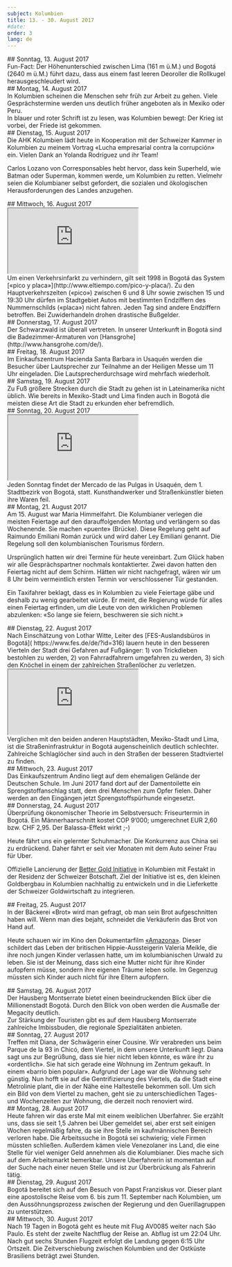 ```yaml
---
subject: Kolumbien
title: 13. - 30. August 2017
#date:
order: 3
lang: de
---
```

<div class="content" markdown="1">
## Sonntag, 13. August 2017
</div>

<div class="content" markdown="1">
Fun-Fact: Der Höhenunterschied zwischen Lima (161 m ü.M.) und Bogotá (2640 m ü.M.) führt dazu, dass aus einem fast leeren Deoroller die Rollkugel herausgeschleudert wird.
</div>

<div class="content" markdown="1">
## Montag, 14. August 2017
</div>

<div class="content" markdown="1">
In Kolumbien scheinen die Menschen sehr früh zur Arbeit zu gehen. Viele Gesprächstermine werden uns deutlich früher angeboten als in Mexiko oder Peru.
</div>

<div class="media-wrapper">
    <img class="lazy" data-class="lazy" data-src="../media/img/ftb/Graffiti_der_Krieg_ist_vorbei_es_kam_der_Frieden_Bogota.jpg">
</div>

<div class="content" markdown="1">
In blauer und roter Schrift ist zu lesen, was Kolumbien bewegt: Der Krieg ist vorbei, der Friede ist gekommen.
</div>

<div class="content" markdown="1">
## Dienstag, 15. August 2017
</div>

<div class="media-wrapper">
    <img class="lazy" data-class="lazy" data-src="../media/img/ftb/20170815_Vortrag_AHK_Bogota.jpg">
</div>

<div class="content" markdown="1">
Die AHK Kolumbien lädt heute in Kooperation mit der Schweizer Kammer in Kolumbien zu meinem Vortrag «Lucha empresarial contra la corrupción» ein. Vielen Dank an Yolanda Rodríguez und ihr Team!


Carlos Lozano von Corresponsables hebt hervor, dass kein Superheld, wie Batman oder Superman, kommen werde, um Kolumbien zu retten. Vielmehr seien die Kolumbianer selbst gefordert, die sozialen und ökologischen Herausforderungen des Landes anzugehen.
</div>

<div class="content" markdown="1">
## Mittwoch, 16. August 2017
</div>

<div class="media-wrapper">
    <div class="video">
        <iframe src="https://www.youtube.com/embed/m69imNpJL_Q?ecver=1" allowfullscreen></iframe>
    </div>
</div>

<div class="content" markdown="1">
Um einen Verkehrsinfarkt zu verhindern, gilt seit 1998 in Bogotá das System [«pico y placa»](http://www.eltiempo.com/pico-y-placa/). Zu den Hauptverkehrszeiten («pico») zwischen 6 und 8 Uhr sowie zwischen 15 und 19:30 Uhr dürfen im Stadtgebiet Autos mit bestimmten Endziffern des Nummernschilds («placa») nicht fahren. Jeden Tag sind andere Endziffern betroffen. Bei Zuwiderhandeln drohen drastische Bußgelder.
</div>

<div class="content" markdown="1">
## Donnerstag, 17. August 2017
</div>

<div class="content" markdown="1">
Der Schwarzwald ist überall vertreten. In unserer Unterkunft in Bogotá sind die Badezimmer-Armaturen von [Hansgrohe](http://www.hansgrohe.com/de/).
</div>

<div class="content" markdown="1">
## Freitag, 18. August 2017
</div>

<div class="content" markdown="1">
Im Einkaufszentrum Hacienda Santa Barbara in Usaquén werden die Besucher über Lautsprecher zur Teilnahme an der Heiligen Messe um 11 Uhr eingeladen. Die Lautsprecherdurchsage wird mehrfach wiederholt.
</div>

<div class="content" markdown="1">
## Samstag, 19. August 2017
</div>

<div class="content" markdown="1">
Zu Fuß größere Strecken durch die Stadt zu gehen ist in Lateinamerika nicht üblich. Wie bereits in Mexiko-Stadt und Lima finden auch in Bogotá die meisten diese Art die Stadt zu erkunden eher befremdlich.
</div>

<div class="content" markdown="1">
## Sonntag, 20. August 2017
</div>

<div class="media-wrapper">
    <div class="video">
        <iframe src="https://www.youtube.com/embed/uL7Dz0ZWpW8?ecver=1" allowfullscreen></iframe>
    </div>
</div>

<div class="content" markdown="1">
Jeden Sonntag findet der Mercado de las Pulgas in Usaquén, dem 1. Stadtbezirk von Bogotá, statt. Kunsthandwerker und Straßenkünstler bieten ihre Waren feil.
</div>

<div class="content" markdown="1">
## Montag, 21. August 2017
</div>

<div class="content" markdown="1">
Am 15. August war Maria Himmelfahrt. Die Kolumbianer verlegen die meisten Feiertage auf den darauffolgenden Montag und verlängern so das Wochenende. Sie machen «puente» (Brücke). Diese Regelung geht auf Raimundo Emiliani Román zurück und wird daher Ley Emiliani genannt. Die Regelung soll den kolumbianischen Tourismus fördern.


Ursprünglich hatten wir drei Termine für heute vereinbart. Zum Glück haben wir alle Gesprächspartner nochmals kontaktierter. Zwei davon hatten den Feiertag nicht auf dem Schirm. Hätten wir nicht nachgefragt, wären wir um 8 Uhr beim vermeintlich ersten Termin vor verschlossener Tür gestanden.


Ein Taxifahrer beklagt, dass es in Kolumbien zu viele Feiertage gäbe und deshalb zu wenig gearbeitet würde. Er meint, die Regierung würde für alles einen Feiertag erfinden, um die Leute von den wirklichen Problemen abzulenken: «So lange sie feiern, beschweren sie sich nicht.»
</div>

<div class="content" markdown="1">
## Dienstag, 22. August 2017
</div>

<div class="content" markdown="1">
Nach Einschätzung von Lothar Witte, Leiter des [FES-Auslandsbüros in Bogotá]( https://www.fes.de/de/?id=316) lauern heute in den besseren Vierteln der Stadt drei Gefahren auf Fußgänger: 1) von Trickdieben bestohlen zu werden, 2) von Fahrradfahrern umgefahren zu werden, 3) sich den Knöchel in einem der zahlreichen Straßenlöcher zu verletzen.
</div>

<div class="media-wrapper">
    <div class="video">
        <iframe src="https://www.youtube.com/embed/JiEffTAyHKc?ecver=1" allowfullscreen></iframe>
    </div>
</div>

<div class="content" markdown="1">
Verglichen mit den beiden anderen Hauptstädten, Mexiko-Stadt und Lima, ist die Straßeninfrastruktur in Bogotá augenscheinlich deutlich schlechter. Zahlreiche Schlaglöcher sind auch in den Straßen der besseren Stadtviertel zu finden.
</div>

<div class="content" markdown="1">
## Mittwoch, 23. August 2017
</div>

<div class="media-wrapper">
    <img class="lazy" data-class="lazy" data-src="../media/img/ftb/20170823_144625.jpg">
</div>

<div class="content" markdown="1">
Das Einkaufszentrum Andino liegt auf dem ehemaligen Gelände der Deutschen Schule. Im Juni 2017 fand dort auf der Damentoilette ein Sprengstoffanschlag statt, dem drei Menschen zum Opfer fielen. Daher werden an den Eingängen jetzt Sprengstoffspürhunde eingesetzt.
</div>

<div class="content" markdown="1">
## Donnerstag, 24. August 2017
</div>

<div class="media-wrapper">
    <img class="lazy" data-class="lazy" data-src="../media/img/ftb/20170824_125404.jpg">
</div>

<div class="content" markdown="1">
Überprüfung ökonomischer Theorie im Selbstversuch: Friseurtermin in Bogotá. Ein Männerhaarschnitt kostet COP 9‘000; umgerechnet EUR 2,60 bzw. CHF 2,95. Der Balassa-Effekt wirkt ;-)


Heute fährt uns ein gelernter Schuhmacher. Die Konkurrenz aus China sei zu erdrückend. Daher fährt er seit vier Monaten mit dem Auto seiner Frau für Uber.


Offizielle Lancierung der [Better Gold Initiative](http://www.swissbettergold.ch/en/about) in Kolumbien mit Festakt in der Residenz der Schweizer Botschaft. Ziel der Initiative ist es, den kleinen Goldbergbau in Kolumbien nachhaltig zu entwickeln und in die Lieferkette der Schweizer Goldwirtschaft zu integrieren.
</div>

<div class="content" markdown="1">
## Freitag, 25. August 2017
</div>

<div class="media-wrapper">
    <img class="lazy" data-class="lazy" data-src="../media/img/ftb/20170825_Baeckerei_Brot.jpg">
</div>

<div class="content" markdown="1">
In der Bäckerei «Brot» wird man gefragt, ob man sein Brot aufgeschnitten haben will. Wenn man dies bejaht, schneidet die Verkäuferin das Brot von Hand auf.


Heute schauen wir im Kino den Dokumentarfilm [«Amazona»](http://www.imdb.com/title/tt5116402/). Dieser schildert das Leben der britischen Hippie-Aussteigerin Valeria Meikle, die ihre noch jungen Kinder verlassen hatte, um im kolumbianischen Urwald zu leben. Sie ist der Meinung, dass sich eine Mutter nicht für ihre Kinder aufopfern müsse, sondern ihre eigenen Träume leben solle. Im Gegenzug müssten sich Kinder auch nicht für ihre Eltern aufopfern.
</div>

<div class="content" markdown="1">
## Samstag, 26. August 2017
</div>

<div class="media-wrapper">
    <img class="lazy" data-class="lazy" data-src="../media/img/20170826_120343.jpg">
</div>

<div class="content" markdown="1">
Der Hausberg Montserrate bietet einen beeindruckenden Blick über die Millionenstadt Bogotá. Durch den Blick von oben werden die Ausmaße der Megacity deutlich.
</div>

<div class="media-wrapper">
    <img class="lazy" data-class="lazy" data-src="../media/img/ftb/20170826_123004.jpg">
</div>

<div class="content" markdown="1">
Zur Stärkung der Touristen gibt es auf dem Hausberg Montserrate zahlreiche Imbissbuden, die regionale Spezialitäten anbieten.
</div>

<div class="content" markdown="1">
## Sonntag, 27. August 2017
</div>

<div class="content" markdown="1">
Treffen mit Diana, der Schwägerin einer Cousine. Wir verabreden uns beim Parque de la 93 in Chicó, dem Viertel, in dem unsere Unterkunft liegt. Diana sagt uns zur Begrüßung, dass sie hier nicht leben könnte, es wäre ihr zu «ordentlich». Sie hat sich gerade eine Wohnung im Zentrum gekauft. In einem «barrio bien popular». Aufgrund der Lage war die Wohnung sehr günstig. Nun hofft sie auf die Gentrifizierung des Viertels, da die Stadt eine Metrolinie plant, die in der Nähe eine Haltestelle bekommen soll. Um sich ein Bild von dem Viertel zu machen, geht sie zu unterschiedlichen Tages- und Wochenzeiten zur Wohnung, die derzeit noch renoviert wird.
</div>

<div class="content" markdown="1">
## Montag, 28. August 2017
</div>

<div class="content" markdown="1">
Heute fahren wir das erste Mal mit einem weiblichen Uberfahrer. Sie erzählt uns, dass sie seit 1,5 Jahren bei Uber gemeldet sei, aber erst seit einigen Wochen regelmäßig fahre, da sie ihre Stelle im kaufmännischen Bereich verloren habe. Die Arbeitssuche in Bogotá sei schwierig; viele Firmen müssten schließen. Außerdem kämen viele Venezolaner ins Land, die eine Stelle für viel weniger Geld annehmen als die Kolumbianer. Dies mache sich auf dem Arbeitsmarkt bemerkbar. Unsere Uberfahrerin ist momentan auf der Suche nach einer neuen Stelle und ist zur Überbrückung als Fahrerin tätig.
</div>

<div class="content" markdown="1">
## Dienstag, 29. August 2017
</div>

<div class="media-wrapper">
    <img class="lazy" data-class="lazy" data-src="../media/img/ftb/20170818_171730.jpg">
</div>

<div class="content" markdown="1">
Bogotá bereitet sich auf den Besuch von Papst Franziskus vor. Dieser plant eine apostolische Reise vom 6. bis zum 11. September nach Kolumbien, um den Aussöhnungsprozess zwischen der Regierung und den Guerillagruppen zu unterstützen.
</div>

<div class="content" markdown="1">
## Mittwoch, 30. August 2017
</div>

<div class="content" markdown="1">
Nach 19 Tagen in Bogotá geht es heute mit Flug AV0085 weiter nach São Paulo. Es steht der zweite Nachtflug der Reise an. Abflug ist um 22:04 Uhr. Nach gut sechs Stunden Flugzeit erfolgt die Landung gegen 6:15 Uhr Ortszeit. Die Zeitverschiebung zwischen Kolumbien und der Ostküste Brasiliens beträgt zwei Stunden.
</div>
